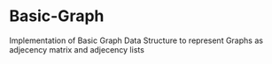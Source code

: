 # Basic-Graph
Implementation of Basic Graph Data Structure to represent Graphs as adjecency matrix and adjecency lists
